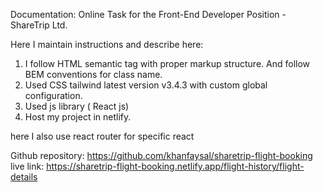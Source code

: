 Documentation: Online Task for the Front-End Developer Position - ShareTrip Ltd.

Here I maintain instructions and describe here: 

1. I follow HTML semantic tag with proper markup structure. And follow BEM conventions for class name.
2. Used CSS tailwind latest version v3.4.3 with custom global configuration.
3. Used js library ( React js)
4. Host my project in netlify.

here I also use react router for specific react 

Github repository: https://github.com/khanfaysal/sharetrip-flight-booking
live link: https://sharetrip-flight-booking.netlify.app/flight-history/flight-details

